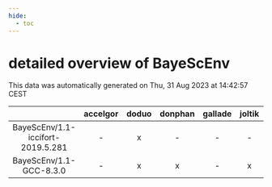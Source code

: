 ```yaml
---
hide:
  - toc
---
```


detailed overview of BayeScEnv
==============================


This data was automatically generated on Thu, 31 Aug 2023 at 14:42:57 CEST  

| |accelgor|doduo|donphan|gallade|joltik|skitty|swalot|victini|
| :---: | :---: | :---: | :---: | :---: | :---: | :---: | :---: | :---: |
|BayeScEnv/1.1-iccifort-2019.5.281|-|x|-|-|-|-|-|-|
|BayeScEnv/1.1-GCC-8.3.0|-|x|x|-|x|-|-|-|
